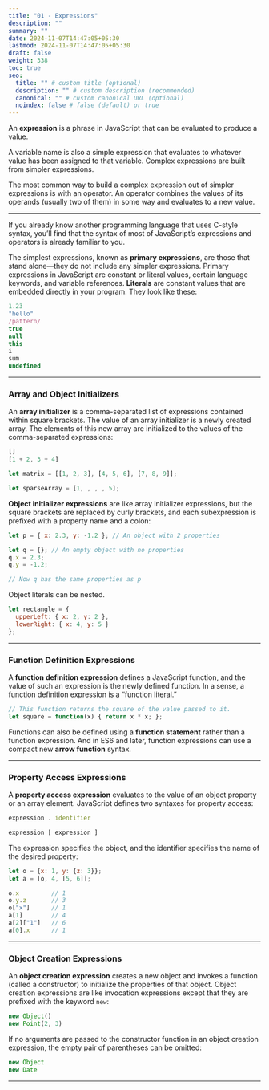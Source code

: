 ```yaml
---
title: "01 - Expressions"
description: ""
summary: ""
date: 2024-11-07T14:47:05+05:30
lastmod: 2024-11-07T14:47:05+05:30
draft: false
weight: 338
toc: true
seo:
  title: "" # custom title (optional)
  description: "" # custom description (recommended)
  canonical: "" # custom canonical URL (optional)
  noindex: false # false (default) or true
---
```



An **expression** is a phrase in JavaScript that can be evaluated to produce a value.

A variable name is also a simple expression that evaluates to whatever value has been assigned to that variable. Complex expressions are built from simpler expressions.

The most common way to build a complex expression out of simpler expressions is with an operator. An operator combines the values of its operands (usually two of them) in some way and evaluates to a new value.

---

If you already know another programming language that uses C-style syntax, you’ll find that the syntax of most of JavaScript’s expressions and operators is already familiar to you.

The simplest expressions, known as **primary expressions**, are those that stand alone—they do not include any simpler expressions. Primary expressions in JavaScript are constant or literal values, certain language keywords, and variable references. **Literals** are constant values that are embedded directly in your program. They look like these:

```js
1.23
"hello"
/pattern/
true
null
this
i
sum
undefined
```

---

### Array and Object Initializers

An **array initializer** is a comma-separated list of expressions contained within square brackets. The value of an array initializer is a newly created array. The elements of this new array are initialized to the values of the comma-separated expressions:

```js
[]
[1 + 2, 3 + 4]

let matrix = [[1, 2, 3], [4, 5, 6], [7, 8, 9]];

let sparseArray = [1, , , , 5];
```

**Object initializer expressions** are like array initializer expressions, but the square brackets are replaced by curly brackets, and each subexpression is prefixed with a property name and a colon:

```js
let p = { x: 2.3, y: -1.2 }; // An object with 2 properties

let q = {}; // An empty object with no properties
q.x = 2.3;
q.y = -1.2;  

// Now q has the same properties as p
```

Object literals can be nested.

```js
let rectangle = {
  upperLeft: { x: 2, y: 2 },
  lowerRight: { x: 4, y: 5 }
};
```

---

### Function Definition Expressions

A **function definition expression** defines a JavaScript function, and the value of such an expression is the newly defined function. In a sense, a function definition expression is a “function literal.”

```js
// This function returns the square of the value passed to it.
let square = function(x) { return x * x; };
```

Functions can also be defined using a **function statement** rather than a function expression. And in ES6 and later, function expressions can use a compact new **arrow function** syntax.

---

### Property Access Expressions

A **property access expression** evaluates to the value of an object property or an array element. JavaScript defines two syntaxes for property access:

```js
expression . identifier

expression [ expression ]
```

The expression specifies the object, and the identifier specifies the name of the desired property:

```js
let o = {x: 1, y: {z: 3}};
let a = [o, 4, [5, 6]];

o.x         // 1
o.y.z       // 3
o["x"]      // 1
a[1]        // 4
a[2]["1"]   // 6
a[0].x      // 1
```

---

### Object Creation Expressions

An **object creation expression** creates a new object and invokes a function (called a constructor) to initialize the properties of that object. Object creation expressions are like invocation expressions except that they are prefixed with the keyword `new`:

```js
new Object()
new Point(2, 3)
```

If no arguments are passed to the constructor function in an object creation expression, the empty pair of parentheses can be omitted:

```js
new Object
new Date
```


____

